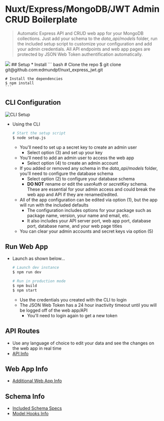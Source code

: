 # Nuxt/Express/MongoDB/JWT Admin CRUD Boilerplate
> Automatic Express API and CRUD web app for your MongoDB collections. Just add your schema to the *data_api/models* folder, run the included setup script to customize your configuration and add your admin credentials. All API endpoints and web app pages are protected by JSON Web Token authentification automatically.
<img src="/assets/misc/crud.gif?raw=true">
## Setup
* Install
	``` bash
	# Clone the repo
	$ git clone git@github.com:edmundpf/nuxt_express_jwt.git

	# Install the dependencies
	$ npm install
	```
## CLI Configuration
![CLI Setup](https://i.imgur.com/se8ewac.gif "CLI Setup")
* Using the CLI
	``` bash
	# Start the setup script
	$ node setup.js
	```
	* You'll need to set up a secret key to create an admin user
		* Select option (3) and set up your key
	* You'll need to add an admin user to access the web app
		* Select option (4) to create an admin account
	* If you added or removed any schema in the *data_api/models* folder, you'll need to configure the database schema
		* Select option (2) to configure your database schema
		* **DO NOT** rename or edit the *userAuth* or *secretKey* schema. These are essential for your admin access and could break the web app and API if they are renamed/edited.
	* All of the app configuration can be edited via option (1), but the app will run with the included defaults
		* The configuration includes options for your package such as package name, version, your name and email, etc.
		* It also includes your API server port, web app port, database port, database name, and your web page titles
	* You can clear your admin accounts and secret keys via option (5)
## Run Web App
* Launch as shown below...
	``` bash
	# Launch dev instance
	$ npm run dev

	# Run in production mode
	$ npm build
	$ npm start
	```
	* Use the credentials you created with the CLI to login
	* The JSON Web Token has a 24 hour inactivity timeout until you will be logged off of the web app/API
		* You'll need to login again to get a new token
## API Routes
* Use any language of choice to edit your data and see the changes on the web app in real time
* [API Info](https://github.com/edmundpf/nuxt_express_jwt_crud/blob/master/data_api/README.md)
## Web App Info
* [Additional Web App Info](https://github.com/edmundpf/nuxt_express_jwt_crud/blob/master/pages/README.md)
## Schema Info
* [Included Schema Specs](https://github.com/edmundpf/nuxt_express_jwt_crud/blob/master/data_api/models/README.md)
* [Model Hooks Info](https://github.com/edmundpf/nuxt_express_jwt_crud/blob/master/data_api/utils/README.md)
